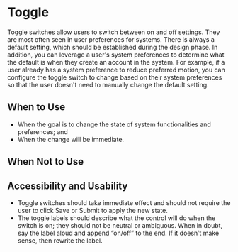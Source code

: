 # Toggle
Toggle switches allow users to switch between on and off settings. They are most often seen in user preferences for systems. There is always a default setting, which should be established during the design phase. In addition, you can leverage a user's system preferences to determine what the default is when they create an account in the system. For example, if a user already has a system preference to reduce preferred motion, you can configure the toggle switch to change based on their system preferences so that the user doesn't need to manually change the default setting. 

## When to Use
- When the goal is to change the state of system functionalities and preferences; and
- When the change will be immediate. 

## When Not to Use

## Accessibility and Usability
- Toggle switches should take immediate effect and should not require the user to click Save or Submit to apply the new state.
- The toggle labels should describe what the control will do when the switch is on; they should not be neutral or ambiguous. When in doubt, say the label aloud and append “on/off” to the end. If it doesn’t make sense, then rewrite the label.
